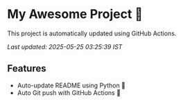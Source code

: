# My Awesome Project 🚀

This project is automatically updated using GitHub Actions.

_Last updated: 2025-05-25 03:25:39 IST_

## Features
- Auto-update README using Python 🐍
- Auto Git push with GitHub Actions 🤖
